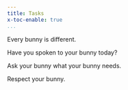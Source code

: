 ```yaml
---
title: Tasks
x-toc-enable: true
...
```


Every bunny is different.

Have you spoken to your bunny today?

Ask your bunny what your bunny needs.

Respect your bunny.
